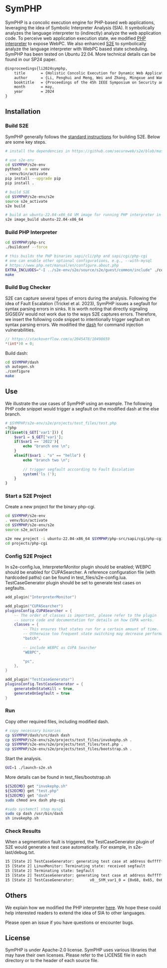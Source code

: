 # SymPHP
SymPHP is a concolic execution engine for PHP-based web applications, leveraging the idea of Symbolic Interpreter Analysis (SIA).
It symbolically analyzes the language interpreter to (indirectly) analyze the web application code.
To perceive web application execution state, we modified [PHP interpreter](https://github.com/php/php-src) to expose WebPC.
We also enhanced [S2E](https://github.com/S2E/s2e) to symbolically analyze the language interpreter with WebPC based state scheduling.
SymPHP has been tested on Ubuntu 22.04.
More technical details can be found in our SP24 paper.

```tex
@inproceedings{li2024symphp,
    title       = {Holistic Concolic Execution for Dynamic Web Applications via Symbolic Interpreter Analysis},
    author      = {Li, Penghui and Meng, Wei and Zhang, Mingxue and Wang, Chenlin and Luo, Changhua},
    booktitle   = {Proceedings of the 45h IEEE Symposium on Security and Privacy (S&P)},
    month       = may,
    year        = 2024
}
```

## Installation
### Build S2E

SymPHP generally follows the [standard instructions](https://s2e.systems/docs/s2e-env.html#id2) for building S2E.
Below are some key steps.

```sh
# install the dependencies in https://github.com/secureweb/s2e/blob/master/Dockerfile

# use s2e-env
cd $SYMPHP/s2e-env
python3 -m venv venv
. venv/bin/activate
pip install --upgrade pip
pip install .

# build S2E
cd $SYMPHP/s2e-env/s2e
source s2e_activate 
s2e build

# build an ubuntu-22.04-x86_64 VM image for running PHP interpreter in
s2e image_build ubuntu-22.04-x86_64
```

### Build PHP Interpreter

```sh
cd $SYMPHP/php-src
./buildconf --force 

# this builds the PHP binaries sapi/cli/php and sapi/cgi/php-cgi
# one can enable other optional configurations, e.g., --with-mysql
# https://www.php.net/manual/en/configure.about.php
EXTRA_INCLUDES="-I ../s2e-env/s2e/source/s2e/guest/common/include" ./configure
make
```

### Build Bug Checker
S2E can capture several types of errors during the analysis.
Following the idea of Fault Escalation (Trickel et al. 2023), SymPHP issues a segfault for syntax parsing errors in sinks.
It is worth noting that directly signaling SIGSEGV would not work due to the ways S2E captures errors.
Therefore, we insert the following code snippet to intentionally trigger segfault on syntax parsing errors.
We modified the [dash](https://github.com/nyuichi/dash) for command injection vulnerabilities.

```c
// https://stackoverflow.com/a/2045478/10498659
*(int*)0 = 0;
```

Build dash:

```sh
cd $SYMPHP/dash
sh autogen.sh
./configure
make
```

## Use
We illustrate the use cases of SymPHP using an example.
The following PHP code snippet would trigger a segfault on the modified dash at the else branch.

```php
# $SYMPHP/s2e-env/s2e/projects/test_files/test.php
<?php
if(isset($_GET['var1'])) {
    $var1 = $_GET['var1'];
	if($var1 == '2022'){
		echo "branch one \n";
	}
	elseif($var1 . "o" == "hello") {
		echo "branch two \n";
		
		// trigger segfault acccording to Fault Escalation
		system('ls ('); 
	}
}
```

### Start a S2E Project
Create a new project for the binary php-cgi.
```sh
cd $SYMPHP/s2e-env 
. venv/bin/activate
cd $SYMPHP/s2e-env/s2e
source s2e_activate

s2e new_project -i ubuntu-22.04-x86_64 $SYMPHP/php-src/sapi/cgi/php-cgi
cd projects/php-cgi
```
### Config S2E Project
In s2e-config.lua, InterpreterMonitor plugin should be enabled; WEBPC should be enabled for CUPASearcher.
A reference configuration file (with hardcoded paths) can be found in test_files/s2e-config.lua.
TestCaseGenerator plugin should be set to generate test cases on segfaults.

```lua
add_plugin("InterpreterMonitor")

add_plugin("CUPASearcher")
pluginsConfig.CUPASearcher = {
    -- The order of classes is important, please refer to the plugin
    -- source code and documentation for details on how CUPA works.
    classes = {
        -- This ensures that states run for a certain amount of time.
        -- Otherwise too frequent state switching may decrease performance.
        "batch",
	    
        -- include WEBPC as CUPA Searcher
        "WEBPC", 

        "pc",
    },
}

add_plugin("TestCaseGenerator")
pluginsConfig.TestCaseGenerator = {
    generateOnStateKill = true,
    generateOnSegfault = true
}

```

### Run
Copy other required files, including modified dash.

```sh
# copy necessary binaries
cp $SYMPHP/dash/src/dash dash
cp $SYMPHP/s2e-env/s2e/projects/test_files/invokephp.sh .
cp $SYMPHP/s2e-env/s2e/projects/test_files/test.php .
cp $SYMPHP/s2e-env/s2e/projects/test_files/bootstrap.sh .
```

Start the analysis.

```sh
GUI=1 ./launch-s2e.sh
```

More details can be found in test_files/bootstrap.sh

```sh
${S2ECMD} get "invokephp.sh"
${S2ECMD} get "test.php"
${S2ECMD} get "dash"
sudo chmod a+x dash php-cgi

#sudo systemctl stop mysql
sudo cp dash /usr/bin/dash
sh invokephp.sh
```

### Check Results
When a segmentation fault is triggered, the TestCaseGenerator plugin of S2E would generate a test case automatically.
For example, in s2e-last/debug.txt.

```txt
15 [State 2] TestCaseGenerator: generating test case at address 0xffffffff8104bd6b
15 [State 2] LinuxMonitor: Terminating state: received segfault
15 [State 2] Terminating state: Segfault
15 [State 2] TestCaseGenerator: generating test case at address 0xffffffff8104bd6b
15 [State 2] TestCaseGenerator:       v0__SYM_var1_0 = {0x68, 0x65, 0x6c, 0x6c}; (int32_t) 1819043176, (string) "hell"
```
## Others 
We explain how we modified the PHP interpreter [here](php-enhance.md).
We hope these could help interested readers to extend the idea of SIA to other languages.

Please open an issue if you have questions or encounter bugs.

## License
SymPHP is under Apache-2.0 license.
SymPHP uses various libraries that may have their own licenses.
Please refer to the LICENSE file in each directory or to the header of each source file.
